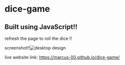 # dice-game

## Built using JavaScript!!

refresh the page to roll the dice !!

screenshot!!![desktop design](https://user-images.githubusercontent.com/104015866/207426112-224a68b6-31c2-48df-be52-14d52fc1cfc7.png)

live website link: https://marcus-00.github.io/dice-game/
